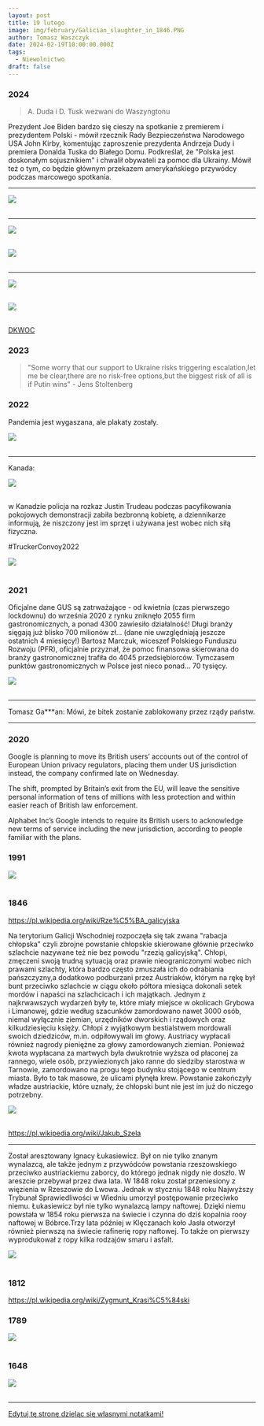 ```yaml
---
layout: post
title: 19 lutego
image: img/february/Galician_slaughter_in_1846.PNG
author: Tomasz Waszczyk
date: 2024-02-19T10:00:00.000Z
tags:
  - Niewolnictwo
draft: false
---
```


### 2024

> A. Duda i D. Tusk wezwani do Waszyngtonu

Prezydent Joe Biden bardzo się cieszy na spotkanie z premierem i prezydentem Polski - mówił rzecznik Rady Bezpieczeństwa Narodowego USA John Kirby, komentując zaproszenie prezydenta Andrzeja Dudy i premiera Donalda Tuska do Białego Domu. Podkreślał, że "Polska jest doskonałym sojusznikiem" i chwalił obywateli za pomoc dla Ukrainy. Mówił też o tym, co będzie głównym przekazem amerykańskiego przywódcy podczas marcowego spotkania.

---

<img src="./img/february/orwell-1984.jpeg"><br><br>

---

<img src="./img/february/metropol.jpg"><br><br>

<img src="./img/february/myslalem.png"><br><br>

---

<img src="./img/february/miod.png"><br><br>

<img src="./img/february/trzezwi.jpeg"><br><br>

<a href="./documents/february/dkwoc.pdf" target="_blank">DKWOC</a>

### 2023

> "Some worry that our support to Ukraine risks triggering escalation,let me be clear,there are no risk-free options,but the biggest risk of all is if Putin wins" - Jens Stoltenberg

### 2022

Pandemia jest wygaszana, ale plakaty zostały.

<img src="./img/february/koniecznoscnowoczesna.jpeg"><br><br>

---

Kanada:

<img src="./img/february/kanada.jpeg"><br><br>

w Kanadzie policja na rozkaz Justin Trudeau podczas pacyfikowania pokojowych demonstracji zabiła bezbronną kobietę, a dziennikarze informują, że niszczony jest im sprzęt i używana jest wobec nich siłą fizyczna.

#TruckerConvoy2022

<img src="./img/february/kanada2.png"><br><br>

### 2021

Oficjalne dane GUS są zatrważające - od kwietnia (czas pierwszego lockdownu) do września 2020 z rynku zniknęło 2055 firm gastronomicznych, a ponad 4300 zawiesiło działalność! Długi branży sięgają już blisko 700 milionów zł... (dane nie uwzględniają jeszcze ostatnich 4 miesięcy!) Bartosz Marczuk, wiceszef Polskiego Funduszu Rozwoju (PFR), oficjalnie przyznał, że pomoc finansowa skierowana do branży gastronomicznej trafiła do 4045 przedsiębiorców. Tymczasem punktów gastronomicznych w Polsce jest nieco ponad... 70 tysięcy.

<img src="./img/february/gastronomia2021.jpg"><br><br>

---

Tomasz Ga***an: Mówi, że bitek zostanie zablokowany przez rządy państw.

---

### 2020

Google is planning to move its British users’ accounts out of the control of European Union privacy regulators, placing them under US jurisdiction instead, the company confirmed late on Wednesday.

The shift, prompted by Britain’s exit from the EU, will leave the sensitive personal information of tens of millions with less protection and within easier reach of British law enforcement.

Alphabet Inc’s Google intends to require its British users to acknowledge new terms of service including the new jurisdiction, according to people familiar with the plans.

### 1991

<img src="./img/february/schnoor.jpeg"><br><br>

### 1846

https://pl.wikipedia.org/wiki/Rze%C5%BA_galicyjska

Na terytorium Galicji Wschodniej rozpoczęła się tak zwana "rabacja chłopska" czyli zbrojne powstanie chłopskie skierowane głównie przeciwko szlachcie nazywane też nie bez powodu "rzezią galicyjską".
Chłopi, zmęczeni swoją trudną sytuacją oraz prawie nieograniczonymi wobec nich prawami szlachty, która bardzo często zmuszała ich do odrabiania pańszczyzny,a dodatkowo podburzani przez Austriaków, którym na rękę był bunt przeciwko szlachcie w ciągu około półtora miesiąca dokonali setek mordów i napaści na szlachcicach i ich majątkach. Jednym z najkrwawszych wydarzeń były te, które miały miejsce w okolicach Grybowa i Limanowej, gdzie według szacunków zamordowano nawet 3000 osób, niemal wyłącznie ziemian, urzędników dworskich i rządowych oraz kilkudziesięciu księży. Chłopi z wyjątkowym bestialstwem mordowali swoich dziedziców, m.in. odpiłowywali im głowy. Austriacy wypłacali również nagrody pieniężne za głowy zamordowanych ziemian. Ponieważ kwota wypłacana za martwych była dwukrotnie wyższa od płaconej za rannego, wiele osób, przywiezionych jako ranne do siedziby starostwa w Tarnowie, zamordowano na progu tego budynku stojącego w centrum miasta. Było to tak masowe, że ulicami płynęła krew.
Powstanie zakończyły władze austriackie, które uznały, że chłopski bunt nie jest im już do niczego potrzebny.

<img src="./img/february/rzez.jpg"/><br><br>

https://pl.wikipedia.org/wiki/Jakub_Szela

---

Został aresztowany Ignacy Łukasiewicz.
Był on nie tylko znanym wynalazcą, ale także jednym z przywódców powstania rzeszowskiego przeciwko austriackiemu zaborcy, do którego jednak nigdy nie doszło. W areszcie przebywał przez dwa lata. W 1848 roku został przeniesiony z więzienia w Rzeszowie do Lwowa. Jednak w styczniu 1848 roku Najwyższy Trybunał Sprawiedliwości w Wiedniu umorzył postępowanie przeciwko niemu.
Łukasiewicz był nie tylko wynalazcą lampy naftowej. Dzięki niemu powstała w 1854 roku pierwsza na świecie i czynna do dziś kopalnia rooy naftowej w Bóbrce.Trzy lata później w Klęczanach koło Jasła otworzył również pierwszą na świecie rafinerię ropy naftowej. To także on pierwszy wyprodukował z ropy kilka rodzajów smaru i asfalt.

<img src="./img/february/lukasiewicz.jpg"/><br><br>

### 1812

https://pl.wikipedia.org/wiki/Zygmunt_Krasi%C5%84ski

### 1789

<img src="./img/february/niemcy-1789.png"><br><br>

### 1648

<img src="./img/february/niemcy-1648.jpeg"><br><br>

---

<a href="https://github.com/TomaszWaszczyk/historia.waszczyk.com/edit/master/src/content/february-19.md" target="_blank">Edytuj tę stronę dzieląc się własnymi notatkami!</a>

